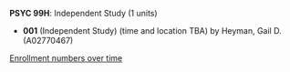 **PSYC 99H**: Independent Study (1 units)

- **001** (Independent Study) (time and location TBA) by Heyman, Gail D. (A02770467)

[Enrollment numbers over time](./PSYC99H.tsv)
